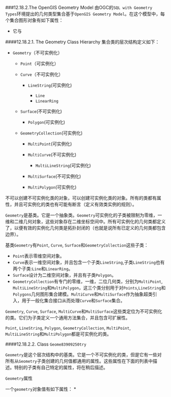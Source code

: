 ###12.18.2.The OpenGIS Geometry Model
由OGC的`SQL with Geometry Types`环境提出的几何类型集合基于`OpenGIS Geometry Model`。在这个模型中，每个集合图形对象有如下属性：

* 它与




####12.18.2.1. The Geometry Class Hierarchy
集合类的层次结构定义如下：

* `Geometry`（不可实例化）  

  * `Point`（可实例化）
  * `Curve`（不可实例化）

     * `LineString`(可实例化)
     
         * `Line`
         * `LinearRing`

  * `Surface`(不可实例化)
  
     * `Polygon`(可实例化)

  * `GeometryCollection`(可实例化)

     * `MultiPoint`(可实例化)
     * `MultiCurve`(不可实例化)

         * `MultiLineString`(可实例化)
     * `MultiSurface`(不可实例化)
     * `MultiPolygon`(可实例化)

不可以创建不可实例化类的对象，可以创建可实例化类的对象。所有的类都有属性，并且可实例化的类也有可能有断言（定义有效类实例的规则）。

`Geometry`是基类。它是一个抽象类。`Geometry`可实例化的子类被限制为零维，一维和二维几何对象，这些对象存在二维坐标空间中。所有可实例化的几何类都定义了，以便有效的实例化几何类是拓扑封闭的（也就是说所有已定义的几何类都包含边界）。

基类`Geometry`有`Point`, `Curve`, `Surface`和`GeometryCollection`这些子类：

  * `Point`表示零维空间对象。
  * `Curve`表示一维空间对象，并且包含一个子类`LineString`,子类`LineString`也有两个子类:`Line`和`LinearRing`。
  * `Surface`设计为二维空间对象，并且有子类`Polygon`。
  * `GeometryCollection`有专门的零维，一维，二位几何类，分别为`MultiPoint`, `MultiLineString`和`MultiPolygon`，这三个类分别用于对`Points`,`LineString`和`Polygons`几何图形集合建模。`MultiCurve`和`MultiSurface`作为抽象超类引入，用于一般化集合接口从而处理`Curve`和`Surface`集合。

`Geometry`, `Curve`, `Surface`, `MultiCurve`和`MultiSurface`这些类定位为不可实例化的类。它们为子类定义一个通用方法集合，并且包含可扩展性。

`Point`, `LineString`, `Polygon`, `GeometryCollection`, `MultiPoint`, `MultiLineString`和`MultiPolygon`都是可实例化的类。

####12.18.2.2. Class `Geome83909250try`

`Geometry`是这个层次结构中的基类。它是一个不可实例化的类，但是它有一些对所有从`Geometry`子类创建的几何值都通用的属性。这些属性在下面的列表中描述。特别的子类有自己特定的属性，将在稍后描述。

`Geometry`属性

一个`geometry`对象值有如下属性：
* 